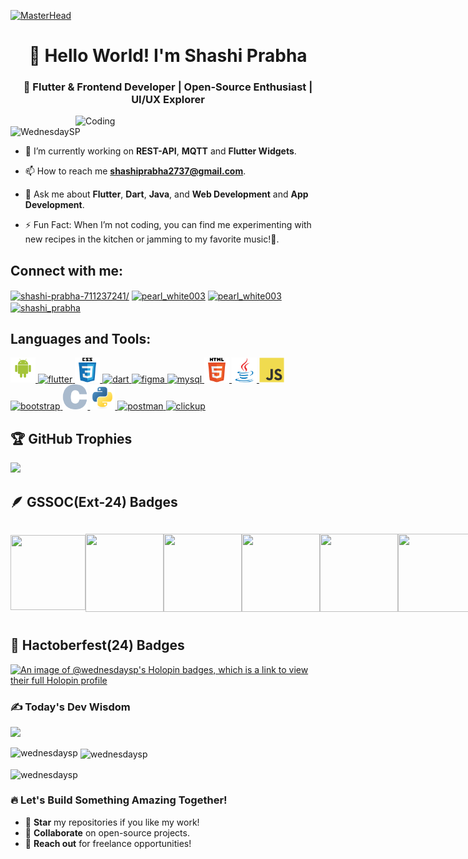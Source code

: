 [![MasterHead](https://img.freepik.com/free-vector/mobile-application-tupography-banner-with-mobile-device-symbols-flat-illustration_1284-29498.jpg?w=1380&t=st=1707575966~exp=1707576566~hmac=d141e7d3a0aea101f57ee3a1d73c17ff16a794cedfb9f7f918854e923d0b6a34)](https://rishavchanda.io)
<h1 align="center">👋 Hello World! I'm Shashi Prabha</h1>
<h3 align="center">🚀 Flutter & Frontend Developer | Open-Source Enthusiast | UI/UX Explorer</h3>
<img  align="right"  alt="Coding" width="400" src="https://user-images.githubusercontent.com/74038190/221352975-94759904-aa4c-4032-a8ab-b546efb9c478.gif"> 
<p align="left"> <img src="https://komarev.com/ghpvc/?username=wednesdaysp&label=PROFILE+VIEWS&color=0e75b6&style=plastic" alt="WednesdaySP" /> </p>

- 🔭 I’m currently working on **REST-API**,  **MQTT** and **Flutter Widgets**.
  
- 📫 How to reach me **shashiprabha2737@gmail.com**.
  
- 💬 Ask me about **Flutter**, **Dart**, **Java**, and **Web Development** and **App Development**.
  
- ⚡ Fun Fact: When I’m not coding, you can find me experimenting with new recipes in the kitchen or jamming to my favorite music!🎵.
  
<!---<a href="https://www.buymeacoffee.com/shashiprabha" target="_blank"><img align="center" src="https://img.shields.io/badge/Buy_Me_A_Coffee-FFDD00?style=for-the-badge&logo=buy-me-a-coffee&logoColor=black" height="30" /></a> --->

## Connect with me:
<p align="left">
<a href="https://linkedin.com/in/shashi-prabha-711237241/" target="blank"><img align="center" src="https://raw.githubusercontent.com/rahuldkjain/github-profile-readme-generator/master/src/images/icons/Social/linked-in-alt.svg" alt="shashi-prabha-711237241/" height="30" width="40" /></a>
<a href="https://instagram.com/pearl_white003" target="blank"><img align="center" src="https://raw.githubusercontent.com/rahuldkjain/github-profile-readme-generator/master/src/images/icons/Social/instagram.svg" alt="pearl_white003" height="30" width="40" /></a>
<a href="https://twitter.com/ShashiPrab14764" target="blank"><img align="center" src="https://raw.githubusercontent.com/rahuldkjain/github-profile-readme-generator/master/src/images/icons/Social/twitter.svg" alt="pearl_white003" height="30" width="40" /></a>
<a href="https://discord.com/channels/@me" target="blank"><img align="center" src="https://github.com/user-attachments/assets/866ec66e-3ef0-4c48-918a-7734aaecb658" alt="shashi_prabha" height="30" width="40"/></a>
</p>

## Languages and Tools:
<p align="left"> 
<a href="https://developer.android.com" target="_blank" rel="noreferrer"> <img src="https://raw.githubusercontent.com/devicons/devicon/master/icons/android/android-original-wordmark.svg" alt="android" width="40" height="40"/> </a> 
<a href="https://flutter.dev" target="_blank" rel="noreferrer"> <img src="https://www.vectorlogo.zone/logos/flutterio/flutterio-icon.svg" alt="flutter" width="40" height="40"/> </a> 
<a href="https://www.w3schools.com/css/" target="_blank" rel="noreferrer"> <img src="https://raw.githubusercontent.com/devicons/devicon/master/icons/css3/css3-original-wordmark.svg" alt="css3" width="40" height="40"/> </a> <a href="https://dart.dev" target="_blank" rel="noreferrer"> <img src="https://www.vectorlogo.zone/logos/dartlang/dartlang-icon.svg" alt="dart" width="40" height="40"/> </a> 
<a href="https://www.figma.com/" target="_blank" rel="noreferrer"> <img src="https://www.vectorlogo.zone/logos/figma/figma-icon.svg" alt="figma" width="40" height="40"/>  </a>  
<a href="https://www.mysql.com/" target="_blank" rel="noreferrer"> <img src="https://cdn.jsdelivr.net/gh/devicons/devicon/icons/mysql/mysql-original-wordmark.svg" alt="mysql" width="40" height="40"/> </a>  
<a href="https://www.w3.org/html/" target="_blank" rel="noreferrer"> <img src="https://raw.githubusercontent.com/devicons/devicon/master/icons/html5/html5-original-wordmark.svg" alt="html5" width="40" height="40"/> </a> 
<a href="https://www.java.com" target="_blank" rel="noreferrer"><img src="https://raw.githubusercontent.com/devicons/devicon/master/icons/java/java-original.svg" alt="java" width="40" height="40"/> </a> 
<a href="https://developer.mozilla.org/en-US/docs/Web/JavaScript" target="_blank" rel="noreferrer"> <img src="https://raw.githubusercontent.com/devicons/devicon/master/icons/javascript/javascript-original.svg" alt="javascript" width="40" height="40"/> </a>  
<a href="https://getbootstrap.com/" target="_blank" rel="noreferrer"> <img src="https://github.com/user-attachments/assets/2ad7cb66-8011-4ea4-801e-8ba12069f9b9" alt="bootstrap" width="40" height="40"/> </a> 
<a href="https://www.cprogramming.com/" target="_blank" rel="noreferrer"> <img src="https://raw.githubusercontent.com/devicons/devicon/master/icons/c/c-original.svg" alt="c" width="40" height="40"/> </a> 
<a href="https://www.python.org" target="_blank" rel="noreferrer"> <img src="https://raw.githubusercontent.com/devicons/devicon/master/icons/python/python-original.svg" alt="python" width="40" height="40"/> </a> 
<a href="https://www.postman.com/" target="_blank" rel="noreferrer"> <img src="https://cdn.worldvectorlogo.com/logos/postman.svg" alt="postman" width="40" height="40"/> </a>  
<a href="https://clickup.com/lp?utm_source=google&utm_medium=cpc&utm_campaign=gs_cpc_arlv_nnc_brand_trial_all-devices_troas_lp_x_all-departments_x_brand&utm_content=all-countries_kw-target_text_all-industries_all-features_all-use-cases_clickup_features_productivity_broad&utm_term=b_clickup%20productivity&utm_creative=657686021884_BrandChampion-03072023_rsa&utm_custom1=&utm_custom2=&gad_source=1&gclid=CjwKCAjwqf20BhBwEiwAt7dtdaScXgyL-F_yprC9uXN_qL_kRXmNHA-ZoiBnSV-R4U_vwPQ2JKjuxBoCozYQAvD_BwE" target="_blank" rel="noreferrer"> <img src="https://i.scdn.co/image/ab6761610000e5eb85f93be32018d299b620bcf3" alt="clickup" width="40" height="40"/> </a> 
</p>


## 🏆 GitHub Trophies
![](https://github-profile-trophy.vercel.app/?username=WednesdaySP&theme=radical&no-frame=false&no-bg=false&margin-w=1) 

## 🪶 GSSOC(Ext-24) Badges 
<div style='display:flex; align-items:center; gap: 10;' align='center'>
  <img src="https://github.com/user-attachments/assets/b34e3ec1-fb40-4576-ad1a-60144697e8bb" width="120px" height="120px" />
  <img src="https://github.com/user-attachments/assets/74bce500-f305-411c-97ba-2b47ba029825" width="125px" height="125px" />
  <img src="https://github.com/user-attachments/assets/29f9614e-b8d6-428a-b38c-9f4f5d29b661" width="125px" height="125px" />
  <img src="https://github.com/user-attachments/assets/0f3b975d-a704-4930-996f-d0eb8c677b02" width="125px" height="125px" />
  <img src="https://github.com/user-attachments/assets/288e5321-f91c-4a6c-869c-11d00952c486" width="125px" height="125px" />
  <img src="https://github.com/user-attachments/assets/bcd64598-64c4-4eee-9b74-22502fd8c78c" width="125px" height="125px" />
  <img src="https://github.com/user-attachments/assets/2ff52b15-464b-4b1c-a30f-896328490467" width="125px" height="125px" />
  <img src="https://github.com/user-attachments/assets/ab45541a-faaa-43b7-adc0-3f2d53f8c48c" width="125px" height="125px" />
  <img src="https://raw.githubusercontent.com/GSSoC24/Contributor/refs/heads/main/assets/Git%20Explorer.png" width="150px" height="150px" />
</div>

## 🦖 Hactoberfest(24) Badges 
[![An image of @wednesdaysp's Holopin badges, which is a link to view their full Holopin profile](https://holopin.me/wednesdaysp)](https://holopin.io/@wednesdaysp)

### ✍️ Today's Dev Wisdom
![](https://quotes-github-readme.vercel.app/api?type=horizontal&theme=tokyonight)

<p><img align="left" src="https://github-readme-stats.vercel.app/api/top-langs?username=wednesdaysp&show_icons=true&locale=en&layout=compact&theme=dark&hide_border=false" alt="wednesdaysp" /></p>

<p>&nbsp;<img align="center" src="https://github-readme-stats.vercel.app/api?username=wednesdaysp&show_icons=true&locale=en&theme=dark&hide_border=false&include_all_commits=true&count_private=true" alt="wednesdaysp" /></p>

<p><img align="center" src="https://github-readme-streak-stats.herokuapp.com/?user=wednesdaysp&theme=dark&hide_border=false" alt="wednesdaysp" /></p>

### 🔥 Let's Build Something Amazing Together!
- 🌟 **Star** my repositories if you like my work!
- 🤝 **Collaborate** on open-source projects.
- 📩 **Reach out** for freelance opportunities!
<!---readme editor tool: https://readme.so/editor--->

